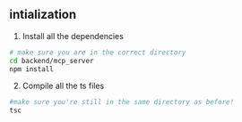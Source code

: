 ## intialization 
1. Install all the dependencies 
```bash
# make sure you are in the correct directory
cd backend/mcp_server
npm install 
```

2. Compile all the ts files 
```bash
#make sure you're still in the same directory as before! 
tsc
```
